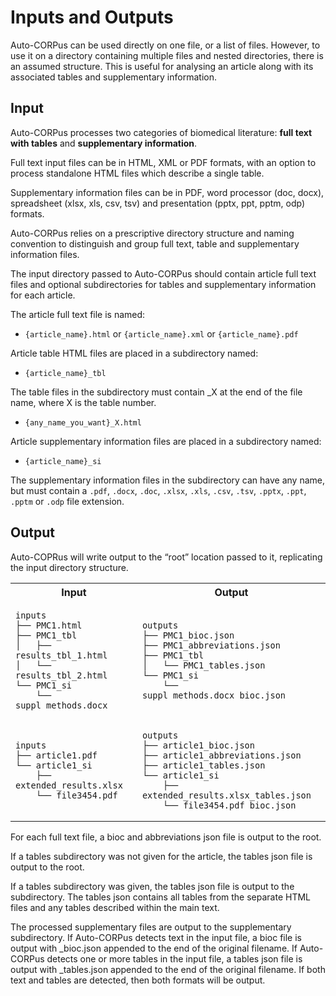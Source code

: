 # Inputs and Outputs

Auto-CORPus can be used directly on one file, or a list of files. However, to use it on
a directory containing multiple files and nested directories, there is an assumed
structure. This is useful for analysing an article along with its associated tables
and supplementary information.

## Input

Auto-CORPus processes two categories of biomedical literature: **full text with tables**
and **supplementary information**.

Full text input files can be in HTML, XML or PDF formats, with an option to process
standalone HTML files which describe a single table.

Supplementary information files can be in PDF, word processor (doc, docx), spreadsheet
(xlsx, xls, csv, tsv) and presentation (pptx, ppt, pptm, odp) formats.

Auto-CORPus relies on a prescriptive directory structure and naming convention to
distinguish and group full text, table and supplementary information files.

The input directory passed to Auto-CORPus should contain article full text files and
optional subdirectories for tables and supplementary information for each article.

The article full text file is named:

- `{article_name}.html` or `{article_name}.xml` or `{article_name}.pdf`

Article table HTML files are placed in a subdirectory named:

- `{article_name}_tbl`

The table files in the subdirectory must contain _X at the end of the file name, where X
is the table number.

- `{any_name_you_want}_X.html`

Article supplementary information files are placed in a subdirectory named:

- `{article_name}_si`

The supplementary information files in the subdirectory can have any name, but must
contain a `.pdf`, `.docx`, `.doc`, `.xlsx`, `.xls`, `.csv`, `.tsv`, `.pptx`, `.ppt`,
`.pptm` or `.odp` file extension.

## Output

Auto-COPRus will write output to the “root” location passed to it, replicating the input
directory structure.

<!-- markdownlint-disable MD033 -->
<table>
<tr>
<th>Input</th>
<th>Output</th>
</tr>
<tr>
<td>

```text
inputs
├── PMC1.html
├── PMC1_tbl
│   ├── results_tbl_1.html
│   └── results_tbl_2.html
└── PMC1_si
    └── suppl_methods.docx
```

</td>
<td>

```text
outputs
├── PMC1_bioc.json
├── PMC1_abbreviations.json
├── PMC1_tbl
│   └── PMC1_tables.json
└── PMC1_si
    └── suppl_methods.docx_bioc.json
```

</td>
</tr>
<tr>
<td>

```text
inputs
├── article1.pdf
└── article1_si
    ├── extended_results.xlsx
    └── file3454.pdf
```

</td>
<td>

```text
outputs
├── article1_bioc.json
├── article1_abbreviations.json
├── article1_tables.json
└── article1_si
    ├── extended_results.xlsx_tables.json
    └── file3454.pdf_bioc.json
```

</td>
</tr>
</table>
<!-- markdownlint-enable MD033 -->

For each full text file, a bioc and abbreviations json file is output to the root.

If a tables subdirectory was not given for the article, the tables json file is output
to the root.

If a tables subdirectory was given, the tables json file is output to the subdirectory.
The tables json contains all tables from the separate HTML files and any tables
described within the main text.

The processed supplementary files are output to the supplementary subdirectory. If
Auto-CORPus detects text in the input file, a bioc file is output with \_bioc.json
appended to the end of the original filename. If Auto-CORPus detects one or more tables
in the input file, a tables json file is output with \_tables.json appended to the end
of the original filename. If both text and tables are detected, then both formats will
be output.
